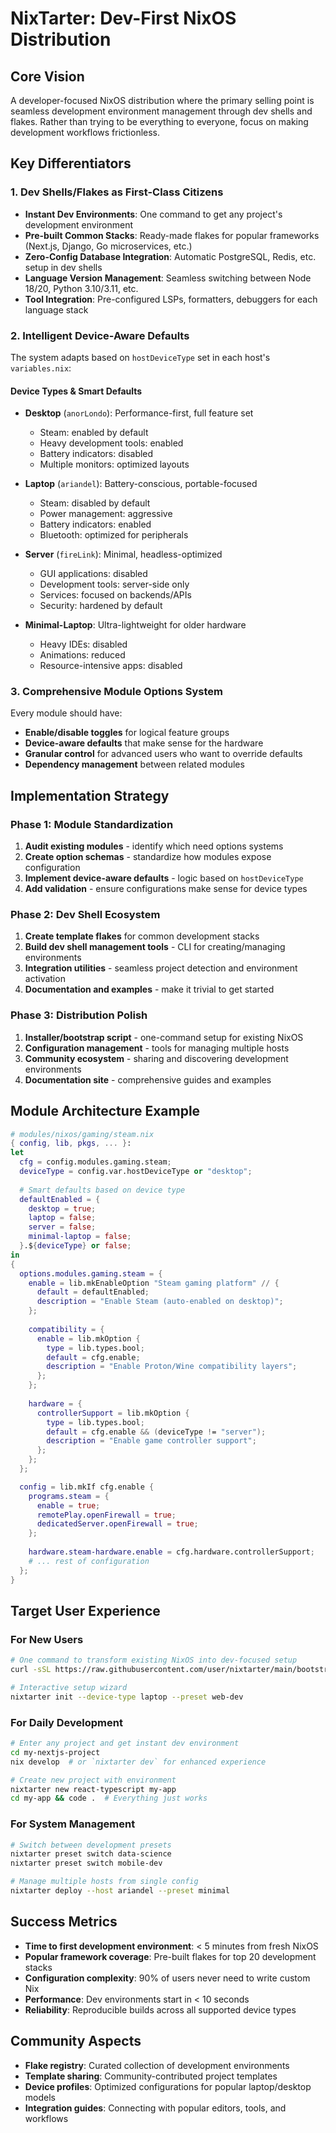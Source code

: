 # NixTarter: Dev-First NixOS Distribution

## Core Vision
A developer-focused NixOS distribution where the primary selling point is seamless development environment management through dev shells and flakes. Rather than trying to be everything to everyone, focus on making development workflows frictionless.

## Key Differentiators

### 1. Dev Shells/Flakes as First-Class Citizens
- **Instant Dev Environments**: One command to get any project's development environment
- **Pre-built Common Stacks**: Ready-made flakes for popular frameworks (Next.js, Django, Go microservices, etc.)
- **Zero-Config Database Integration**: Automatic PostgreSQL, Redis, etc. setup in dev shells
- **Language Version Management**: Seamless switching between Node 18/20, Python 3.10/3.11, etc.
- **Tool Integration**: Pre-configured LSPs, formatters, debuggers for each language stack

### 2. Intelligent Device-Aware Defaults
The system adapts based on `hostDeviceType` set in each host's `variables.nix`:

#### Device Types & Smart Defaults
- **Desktop** (`anorLondo`): Performance-first, full feature set
  - Steam: enabled by default
  - Heavy development tools: enabled
  - Battery indicators: disabled
  - Multiple monitors: optimized layouts
  
- **Laptop** (`ariandel`): Battery-conscious, portable-focused
  - Steam: disabled by default
  - Power management: aggressive
  - Battery indicators: enabled
  - Bluetooth: optimized for peripherals
  
- **Server** (`fireLink`): Minimal, headless-optimized
  - GUI applications: disabled
  - Development tools: server-side only
  - Services: focused on backends/APIs
  - Security: hardened by default

- **Minimal-Laptop**: Ultra-lightweight for older hardware
  - Heavy IDEs: disabled
  - Animations: reduced
  - Resource-intensive apps: disabled

### 3. Comprehensive Module Options System
Every module should have:
- **Enable/disable toggles** for logical feature groups
- **Device-aware defaults** that make sense for the hardware
- **Granular control** for advanced users who want to override defaults
- **Dependency management** between related modules

## Implementation Strategy

### Phase 1: Module Standardization
1. **Audit existing modules** - identify which need options systems
2. **Create option schemas** - standardize how modules expose configuration
3. **Implement device-aware defaults** - logic based on `hostDeviceType`
4. **Add validation** - ensure configurations make sense for device types

### Phase 2: Dev Shell Ecosystem
1. **Create template flakes** for common development stacks
2. **Build dev shell management tools** - CLI for creating/managing environments
3. **Integration utilities** - seamless project detection and environment activation
4. **Documentation and examples** - make it trivial to get started

### Phase 3: Distribution Polish
1. **Installer/bootstrap script** - one-command setup for existing NixOS
2. **Configuration management** - tools for managing multiple hosts
3. **Community ecosystem** - sharing and discovering development environments
4. **Documentation site** - comprehensive guides and examples

## Module Architecture Example

```nix
# modules/nixos/gaming/steam.nix
{ config, lib, pkgs, ... }:
let
  cfg = config.modules.gaming.steam;
  deviceType = config.var.hostDeviceType or "desktop";
  
  # Smart defaults based on device type
  defaultEnabled = {
    desktop = true;
    laptop = false;
    server = false;
    minimal-laptop = false;
  }.${deviceType} or false;
in
{
  options.modules.gaming.steam = {
    enable = lib.mkEnableOption "Steam gaming platform" // {
      default = defaultEnabled;
      description = "Enable Steam (auto-enabled on desktop)";
    };
    
    compatibility = {
      enable = lib.mkOption {
        type = lib.types.bool;
        default = cfg.enable;
        description = "Enable Proton/Wine compatibility layers";
      };
    };
    
    hardware = {
      controllerSupport = lib.mkOption {
        type = lib.types.bool;
        default = cfg.enable && (deviceType != "server");
        description = "Enable game controller support";
      };
    };
  };

  config = lib.mkIf cfg.enable {
    programs.steam = {
      enable = true;
      remotePlay.openFirewall = true;
      dedicatedServer.openFirewall = true;
    };
    
    hardware.steam-hardware.enable = cfg.hardware.controllerSupport;
    # ... rest of configuration
  };
}
```

## Target User Experience

### For New Users
```bash
# One command to transform existing NixOS into dev-focused setup
curl -sSL https://raw.githubusercontent.com/user/nixtarter/main/bootstrap.sh | bash

# Interactive setup wizard
nixtarter init --device-type laptop --preset web-dev
```

### For Daily Development
```bash
# Enter any project and get instant dev environment
cd my-nextjs-project
nix develop  # or `nixtarter dev` for enhanced experience

# Create new project with environment
nixtarter new react-typescript my-app
cd my-app && code .  # Everything just works
```

### For System Management
```bash
# Switch between development presets
nixtarter preset switch data-science
nixtarter preset switch mobile-dev

# Manage multiple hosts from single config
nixtarter deploy --host ariandel --preset minimal
```

## Success Metrics
- **Time to first development environment**: < 5 minutes from fresh NixOS
- **Popular framework coverage**: Pre-built flakes for top 20 development stacks
- **Configuration complexity**: 90% of users never need to write custom Nix
- **Performance**: Dev environments start in < 10 seconds
- **Reliability**: Reproducible builds across all supported device types

## Community Aspects
- **Flake registry**: Curated collection of development environments
- **Template sharing**: Community-contributed project templates
- **Device profiles**: Optimized configurations for popular laptop/desktop models
- **Integration guides**: Connecting with popular editors, tools, and workflows